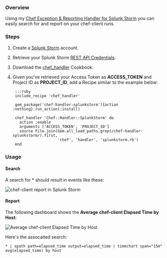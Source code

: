 ### Overview

Using my [Chef Exception & Reporting Handler for Splunk Storm](https://github.com/ampledata/chef_handler/tree/feature/COOK-1208_splunkstorm_handler)
you can easily search for and report on your chef-client runs.


### Steps

1. Create a [Splunk Storm](https://www.splunkstorm.com) account.
2. Retrieve your Splunk Storm [REST API Credentials](http://docs.splunk.com/Documentation/Storm/Beta/User/UseStormsRESTAPI).
3. Download the [chef_handler](http://community.opscode.com/cookbooks/chef_handler)
Cookbook.
4. Given you've retrieved your Access Token as **ACCESS_TOKEN** and Project ID
as **PROJECT_ID**, add a Recipe similar to the example below:

        :::ruby
        include_recipe 'chef_handler'

        gem_package('chef-handler-splunkstorm'){action :nothing}.run_action(:install)

        chef_handler 'Chef::Handler::SplunkStorm' do
          action :enable
          arguments ['ACCESS_TOKEN', 'PROJECT_ID']
          source File.join(Gem.all_load_paths.grep(/chef-handler-splunkstorm/).first,
                           'chef', 'handler', 'splunkstorm.rb')
        end

### Usage
#### Search

A search for * should result in events like these:

![chef-client report in Splunk Storm](http://dl.dropbox.com/u/4036736/Screenshots/h2hc.png)

#### Report

The following dashboard shows the **Average chef-client Elapsed Time by Host**:

![Average chef-client Elapsed Time by Host](http://dl.dropbox.com/u/4036736/Screenshots/qx9j.png)

Here's the assocaited search:

    * | spath path=elapsed_time output=elapsed_time | timechart span="15m" avg(elapsed_time) by host
